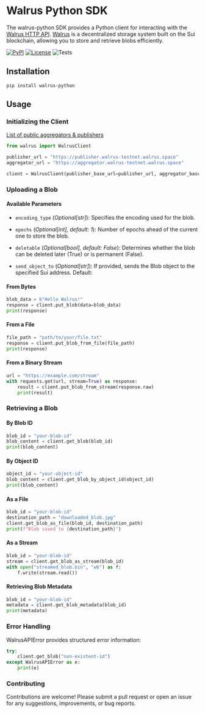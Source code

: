 # Walrus Python SDK 

The walrus-python SDK provides a Python client for interacting with the [Walrus HTTP API](https://docs.wal.app/usage/web-api.html). [Walrus](https://www.walrus.xyz/) is a decentralized storage system built on the Sui blockchain, allowing you to store and retrieve blobs efficiently.

[![PyPI](https://img.shields.io/pypi/v/walrus-python.svg)](https://pypi.org/project/walrus-python/)
[![License](https://img.shields.io/pypi/l/walrus-python.svg)](https://pypi.org/project/walrus-python/)
![Tests](https://github.com/standard-crypto/walrus-python/actions/workflows/test.yml/badge.svg)

## Installation

```commandline
pip install walrus-python
```

## Usage

### Initializing the Client

[List of public aggregators & publishers](https://docs.wal.app/usage/web-api.html#public-services)

```python
from walrus import WalrusClient

publisher_url = "https://publisher.walrus-testnet.walrus.space"
aggregator_url = "https://aggregator.walrus-testnet.walrus.space"

client = WalrusClient(publisher_base_url=publisher_url, aggregator_base_url=aggregator_url)
```

### Uploading a Blob

#### Available Parameters

- `encoding_type` (*Optional[str]*): Specifies the encoding used for the blob.

- `epochs` (*Optional[int], default: 1*): Number of epochs ahead of the current one to store the blob.

- `deletable` (*Optional[bool], default: False*): Determines whether the blob can be deleted later (True) or is permanent (False).

- `send_object_to` (*Optional[str]*): If provided, sends the Blob object to the specified Sui address. Default: 

#### From Bytes

```python
blob_data = b"Hello Walrus!"
response = client.put_blob(data=blob_data)
print(response)
```

#### From a File

```python
file_path = "path/to/your/file.txt"
response = client.put_blob_from_file(file_path)
print(response)
```

#### From a Binary Stream

```python
url = "https://example.com/stream"
with requests.get(url, stream=True) as response:
    result = client.put_blob_from_stream(response.raw)
    print(result)
```

### Retrieving a Blob

#### By Blob ID

```python
blob_id = "your-blob-id"
blob_content = client.get_blob(blob_id)
print(blob_content)
```

#### By Object ID

```python
object_id = "your-object-id"
blob_content = client.get_blob_by_object_id(object_id)
print(blob_content)
```

#### As a File

```python
blob_id = "your-blob-id"
destination_path = "downloaded_blob.jpg"
client.get_blob_as_file(blob_id, destination_path)
print(f"Blob saved to {destination_path}")
```

#### As a Stream

```python
blob_id = "your-blob-id"
stream = client.get_blob_as_stream(blob_id)
with open("streamed_blob.bin", "wb") as f:
    f.write(stream.read())
```

#### Retrieving Blob Metadata

```python
blob_id = "your-blob-id"
metadata = client.get_blob_metadata(blob_id)
print(metadata)
```

### Error Handling

WalrusAPIError provides structured error information:

```python
try:
    client.get_blob("non-existent-id")
except WalrusAPIError as e:
    print(e)
```

### Contributing

Contributions are welcome! Please submit a pull request or open an issue for any suggestions, improvements, or bug reports.
